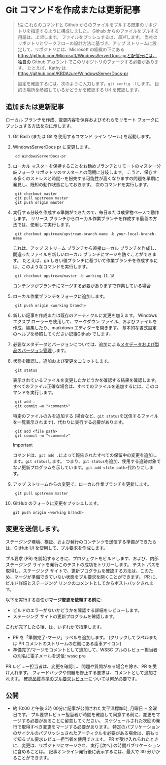 <properties pageTitle="新しいアーティクルの作成または既存の記事を更新するための Git コマンド" description="作成および WindowsServerDocs pr 内のアーティクルの更新手順を実行します。" metaKeywords="" services="" solutions="" documentationCenter="" authors="Kathy Davies" videoId="" scriptId="" manager="dongill" />

<tags ms.service="contributor-guide" ms.devlang="" ms.topic="article" ms.tgt_pltfrm="" ms.workload="" ms.date="08/24/16" ms.author="kathydav" />

# <a name="git-commands-to-create-or-update-an-article"></a>Git コマンドを作成または更新記事

>!注:これらのコマンドと Github からのファイルをプルする既定のリポジトリを指定するように構成しました。 Github からのファイルをプルする用語は、*上流*します。 ファイルをプッシュするは、*原点*します。 当社のリポジトリとワークフローの設計方法に基づき、アップ ストリームに設定して、リポジトリには、Microsoft の組織の下にある https://github.com/Microsoft/WindowsServerDocs-prと配信元には、独自の Github アカウントでこのリポジトリのフォークする必要があります。 たとえば、Kathy は https://github.com/KBDAzure/WindowsServerDocs-pr 

>設定を確認するには、次のように入力します。```git config -l```します。 目的の場所を参照しているかどうかを確認する Url を確認します。

## <a name="add-or-update-an-article"></a>追加または更新記事

ローカル ブランチを作成、変更内容を保存およびそれらをリモート フォークにプッシュする方法を次に示します。

1. Git Bash (または Git を使用するコマンド ライン ツール) を起動します。

2. WindowsServerDocs pr に変更します。

        cd WindowsServerDocs-pr

3. ローカル マスターを保持することをお勧めブランチとリモートのマスター分岐フォーク リポジトリのマスターとの同期に分岐します。 こうと、保存する多くのストレスと時間--を紛失する可能性が高くなりますの問題を早期に発見し、既知の動作状態にしておきます。 次のコマンドを実行します。

        git checkout master
        git pull upstream master
        git push origin master

4. 実行する分岐を作成する準備ができたので、毎日または成果物ベースで動作します。 リリース ブランチからローカル作業ブランチを作成する最善の方法では、使用して実行します。

        git checkout upstream/upstream-branch-name -b your-local-branch-name

   これは、アップ ストリーム ブランチから直接ローカル ブランチを作成し、間違ったファイルを新しいローカル ブランチにマージを防ぐことができます。 たとえば、ga しきい値ブランチに基づいて作業ブランチを作成するには、このようなコマンドを実行します。
      
        git checkout upstream/master -b working-11-18

   コンテンツがブランチにマージする必要がありますで作業している場合         

5. ローカル作業ブランチをフォークに追加します。

        git push origin <working branch>

6. 新しい記事を作成または既存のアーティクルに変更を加えます。 Windows エクスプ ローラーを使用して、マークダウン ファイル、およびファイルを作成、編集したり、markdown エディターを開きます。 基本的な書式設定のヘルプを参照してください[記事](https://help.github.com/articles/getting-started-with-writing-and-formatting-on-github/)Github でします。

7. 必要なメタデータとバージョンについては、追加による[メタデータおよび製品のバージョン管理](metadata-OSversioning-and-trademarks.md)します。

8. 状態を確認し、追加および変更をコミットします。

        git status

   表示されているファイルを変更したかどうかを確認する結果を確認します。 すべてのファイル正確な場合は、すべてのファイルを追加するには、このコマンドを実行します。

        git add .
        git commit –m "<comment>"

   特定のファイルのみを追加する (場合など、```git status```を送信するファイルを一覧表示されます)、代わりに実行する必要があります。

        git add <file path>
        git commit –m "<comment>"

   >[!IMPORTANT]
   >コマンドは、```git add .```によって報告されたすべての保留中の変更を追加します。```git status```します。 つまり、```git status```を追加、使用する追跡対象でない更新プログラムを示しています。```git add <file path>```代わりにします。  

9. アップ ストリームからの変更で、ローカル作業ブランチを更新します。

        git pull upstream master

10. GitHub のフォークに変更をプッシュします。

        git push origin <working branch>

## <a name="submit-your-changes"></a>変更を送信します。

ステージング環境、検証、および発行のコンテンツを送信する準備ができたらは、GitHub UI を使用して、プル要求を作成します。 

プル要求 (PR) を開始するときに、プロジェクトをビルドします、および、内部ステージング サイトを発行このテストの成功をトリガーします。 テスト パスを取得し、ステージング サイトで、更新プログラムを確認する方法は、このため、マージが準備できていない状態をプル要求を開くことができます。 PR に、ビルド詳細とステージング リンクのコメントとしてからポストバックされます。 

以下を実行する責任が**マージ変更を依頼する前に**:
  - ビルドのエラーがないかどうかを確認する詳細をレビューします。 
  - ステージング サイトの更新プログラムを確認します。

これが完了したら後、は、いずれかで指定します。
- PR を「準備完了-マージ」ラベルを追加します。 \(クリックして**ラベル**または PR コメントのストリームの右側にある歯車アイコン)
- 準備完了/マージをコメントとして追加して、WSSC プルのレビュー担当者の別名に電子メールを送信: wssc pra

PR レビュー担当者は、変更を確認し、問題や質問がある場合を除き、PR を受け入れます。 フィードバックや問題を修正する要求は、コメントとして追加されます。 確認[品質基準のプル要求レビュー](contributor-guide-pr-criteria.md)については何が必要です。

## <a name="publishing"></a>公開

- 約 10:00 と午後 3時 00分に記事が公開された太平洋標準時, 月曜日 ~ 金曜日です。 プル要求レビュー担当者が時間を確認して同意する前に、変更をマージする必要があることに留意してください。 スケジュールされた次回の発行で取得すべき変更をマージする必要があります。 特定のパブリケーションのサイクルのパブリッシュされたアーティクルを必要がある場合は、前もって知るプル要求レビュー担当者を使用できます。 PR が受け入れられたときに、変更は、リポジトリにマージされ、実行 [次へ] の時間パブリケーションに含めることは。 記事オンライン発行後に表示するには、最大で 30 分かかることができます。 
